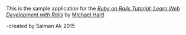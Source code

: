 This is the sample application for the
[*Ruby on Rails Tutorial: 
Learn Web Development with Rails*](http://www.railtutorial.org/)
by [Michael Hartl](http://www.michaelhartl.com/)

-created by Salman Ak 2015